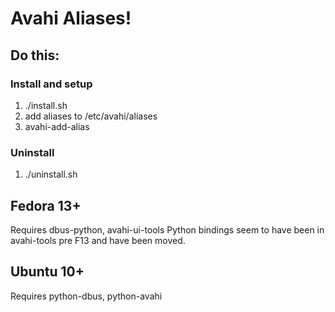 Avahi Aliases!
==============

Do this:
--------

### Install and setup ###

1. ./install.sh
2. add aliases to /etc/avahi/aliases
3. avahi-add-alias

### Uninstall ###

1. ./uninstall.sh


Fedora 13+
----------
Requires dbus-python, avahi-ui-tools
Python bindings seem to have been in avahi-tools pre F13 and have been moved.

Ubuntu 10+
----------
Requires python-dbus, python-avahi

